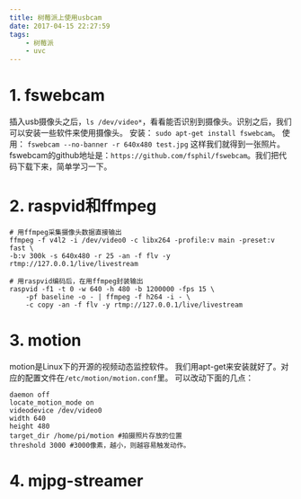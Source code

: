 ```yaml
---
title: 树莓派上使用usbcam
date: 2017-04-15 22:27:59
tags:
	- 树莓派
	- uvc
---
```

# 1. fswebcam
插入usb摄像头之后，`ls /dev/video*`，看看能否识别到摄像头。识别之后，我们可以安装一些软件来使用摄像头。
安装：
`sudo apt-get install fswebcam`。
使用：
`fswebcam --no-banner -r 640x480 test.jpg`
这样我们就得到一张照片。
fswebcam的github地址是：`https://github.com/fsphil/fswebcam`。我们把代码下载下来，简单学习一下。


# 2. raspvid和ffmpeg
```
# 用ffmpeg采集摄像头数据直接输出
ffmpeg -f v4l2 -i /dev/video0 -c libx264 -profile:v main -preset:v fast \
-b:v 300k -s 640x480 -r 25 -an -f flv -y rtmp://127.0.0.1/live/livestream

# 用raspvid编码后，在用ffmpeg封装输出
raspvid -f1 -t 0 -w 640 -h 480 -b 1200000 -fps 15 \
	-pf baseline -o - | ffmpeg -f h264 -i - \
	-c copy -an -f flv -y rtmp://127.0.0.1/live/livestream
```
# 3. motion
motion是Linux下的开源的视频动态监控软件。
我们用apt-get来安装就好了。对应的配置文件在`/etc/motion/motion.conf`里。
可以改动下面的几点：
```
daemon off
locate_motion_mode on
videodevice /dev/video0
width 640
height 480
target_dir /home/pi/motion #拍摄照片存放的位置
threshold 3000 #3000像素，越小，则越容易触发动作。
```

# 4. mjpg-streamer





